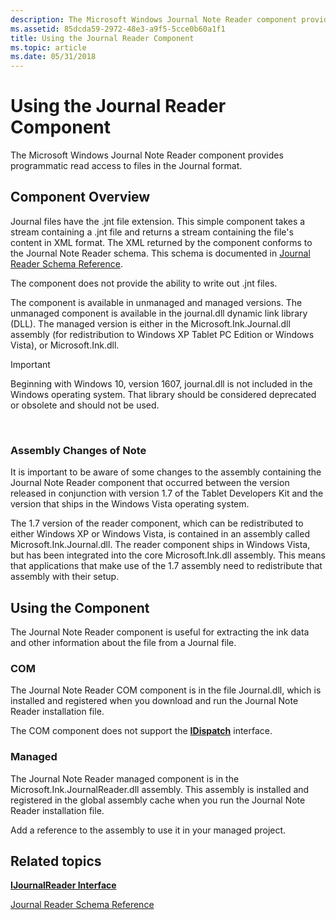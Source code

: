 ```yaml
---
description: The Microsoft Windows Journal Note Reader component provides programmatic read access to files in the Journal format.
ms.assetid: 85dcda59-2972-48e3-a9f5-5cce0b60a1f1
title: Using the Journal Reader Component
ms.topic: article
ms.date: 05/31/2018
---
```


# Using the Journal Reader Component

The Microsoft Windows Journal Note Reader component provides programmatic read access to files in the Journal format.

## Component Overview

Journal files have the .jnt file extension. This simple component takes a stream containing a .jnt file and returns a stream containing the file's content in XML format. The XML returned by the component conforms to the Journal Note Reader schema. This schema is documented in [Journal Reader Schema Reference](journal-reader-schema-reference.md).

The component does not provide the ability to write out .jnt files.

The component is available in unmanaged and managed versions. The unmanaged component is available in the journal.dll dynamic link library (DLL). The managed version is either in the Microsoft.Ink.Journal.dll assembly (for redistribution to Windows XP Tablet PC Edition or Windows Vista), or Microsoft.Ink.dll.

> [!IMPORTANT]
>
> Beginning with Windows 10, version 1607, journal.dll is not included in the Windows operating system. That library should be considered deprecated or obsolete and should not be used.

 

### Assembly Changes of Note

It is important to be aware of some changes to the assembly containing the Journal Note Reader component that occurred between the version released in conjunction with version 1.7 of the Tablet Developers Kit and the version that ships in the Windows Vista operating system.

The 1.7 version of the reader component, which can be redistributed to either Windows XP or Windows Vista, is contained in an assembly called Microsoft.Ink.Journal.dll. The reader component ships in Windows Vista, but has been integrated into the core Microsoft.Ink.dll assembly. This means that applications that make use of the 1.7 assembly need to redistribute that assembly with their setup.

## Using the Component

The Journal Note Reader component is useful for extracting the ink data and other information about the file from a Journal file.

### COM

The Journal Note Reader COM component is in the file Journal.dll, which is installed and registered when you download and run the Journal Note Reader installation file.

The COM component does not support the [**IDispatch**](/windows/win32/api/oaidl/nn-oaidl-idispatch) interface.

### Managed

The Journal Note Reader managed component is in the Microsoft.Ink.JournalReader.dll assembly. This assembly is installed and registered in the global assembly cache when you run the Journal Note Reader installation file.

Add a reference to the assembly to use it in your managed project.

## Related topics

<dl> <dt>

[**IJournalReader Interface**](ijournalreader.md)
</dt> <dt>

[Journal Reader Schema Reference](journal-reader-schema-reference.md)
</dt> </dl>

 

 

